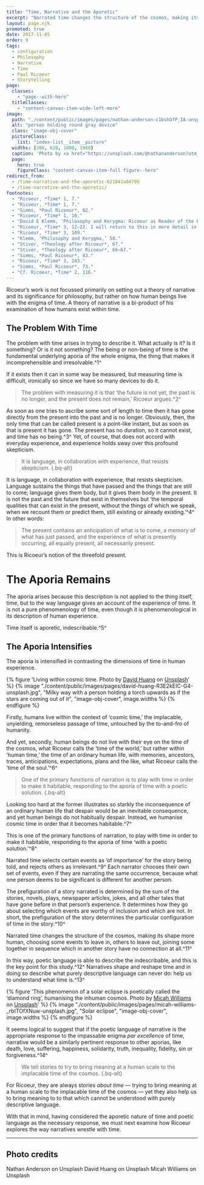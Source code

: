 ```yaml
---
title: "Time, Narrative and the Aporetic"
excerpt: "Narrated time changes the structure of the cosmos, making its shape more human"
layout: page.njk
promoted: true
date: 2017-11-05
order: 9
tags:
  - configuration
  - Philosophy
  - Narrative
  - Time
  - Paul Ricoeur
  - Storytelling
page:
  classes:
    - "page--with-hero"
  titleClasses:
    - "content-canvas-item-wide-left-more"
image:
  path: "./content/public/images/pages/nathan-anderson-c1bshOfP_IA-unsplash.jpg"
  alt: "person holding round gray device"
  class: "image-obj-cover"
  pictureClass:
    list: "index-list__item__picture"
  widths: [300, 620, 1000, 1980]
  caption: 'Photo by <a href="https://unsplash.com/@nathananderson?utm_content=creditCopyText&utm_medium=referral&utm_source=unsplash" target="_blank" rel="noopener ugc nofollow">Nathan Anderson</a> on <a href="https://unsplash.com/photos/person-holding-round-gray-device-c1bshOfP_IA?utm_content=creditCopyText&utm_medium=referral&utm_source=unsplash" target="_blank" rel="noopener ugc nofollow">Unsplash</a>'
  page:
    hero: true
    figureClass: "content-canvas-item-full figure--hero"
redirect_from: 
  - /time-narrative-and-the-aporetic-b21841a04795
  - /time-narrative-and-the-aporetic/
footnotes:
  - "Ricoeur, *Time* 1, 7."
  - "Ricoeur, *Time* 1, 7."
  - "Simms, *Paul Ricoeur*, 82."
  - "Ricoeur, *Time* 1, 10."
  - "David E Klemm, ‘Philosophy and Kerygma: Ricoeur as Reader of the Bible,’ in *Reading Ricoeur* (ed. David M Kaplan; Albany: State University of New York Press, 2008), 57 (47–69)."
  - "Ricoeur, *Time* 3, 12–22. I will return to this in more detail in due course."
  - "Ricoeur, *Time* 3, 109."
  - "Klemm, ‘Philosophy and Kerygma,’ 58."
  - "Stiver, *Theology after Ricoeur*, 67."
  - "Stiver, *Theology after Ricoeur*, 66–67."
  - "Simms, *Paul Ricoeur*, 83."
  - "Ricoeur, *Time* 3, 243."
  - "Simms, *Paul Ricoeur*, 73."
  - "Cf. Ricoeur, *Time* 2, 116."
---
```


Ricoeur’s work is not focussed primarily on setting out a theory of narrative and its significance for philosophy, but rather on how human beings live with the enigma of time. A theory of narrative is a bi-product of his examination of how humans exist within time.

## The Problem With Time

The problem with time arises in trying to describe it. What actually is it? Is it something? Or is it not something? The being or non-being of time is the fundamental underlying aporia of the whole enigma, the thing that makes it incomprehensible and irresolvable.^1^

If it exists then it can in some way be measured, but measuring time is difficult, ironically so since we have so many devices to do it.

> The problem with measuring it is that ‘the future is not yet, the past is no longer, and the present does not remain,’ Ricoeur argues.^2^

As soon as one tries to ascribe some sort of length to time then it has gone directly from the present into the past and is no longer. Obviously, then, the only time that can be called present is a point-like instant, but as soon as that is present it has gone. The present has no duration, so it cannot exist, and time has no being.^3^ Yet, of course, that does not accord with everyday experience, and experience holds sway over this profound skepticism.

> It is language, in collaboration with experience, that resists skepticism.
> {.bq-alt}

It is language, in collaboration with experience, that resists skepticism. Language sustains the things that have passed and the things that are still to come; language gives them body, but it gives them body in the present. It is not the past and the future that exist in themselves but ‘the temporal qualities that can exist in the present, without the things of which we speak, when we recount them or predict them, still existing or already existing.’^4^ In other words:

> The present contains an anticipation of what is to come, a memory of what has just passed, and the experience of what is presently occurring, all equally present, all necessarily present.

This is Ricoeur’s notion of the threefold present.

# The Aporia Remains

The aporia arises because this description is not applied to the thing itself, time, but to the way language gives an account of the experience of time. It is not a pure phenomenology of time, even though it is phenomenological in its description of human experience.

Time itself is aporetic, indescribable.^5^

## The Aporia Intensifies

The aporia is intensified in contrasting the dimensions of time in human experience.

{% figure 'Living within cosmic time. Photo by <a href="https://unsplash.com/@davidtakesapicture?utm_content=creditCopyText&utm_medium=referral&utm_source=unsplash" target="_blank" rel="noopener ugc nofollow">David Huang</a> on <a href="https://unsplash.com/photos/milky-way-R3E2kEIC-G4?utm_content=creditCopyText&utm_medium=referral&utm_source=unsplash" target="_blank" rel="noopener ugc nofollow">Unsplash</a>' %}
{% image "./content/public/images/pages/david-huang-R3E2kEIC-G4-unsplash.jpg", "Milky way with a person holding a torch upwards as if the stars are coming out of it", "image-obj-cover", image.widths %}
{% endfigure %}

Firstly, humans live within the context of ‘cosmic time,’ the implacable, unyielding, remorseless passage of time, untouched by the to-and-fro of humanity.

And yet, secondly, human beings do not live with their eye on the time of the cosmos, what Ricoeur calls the ‘time of the world,’ but rather within ‘human time,’ the time of an ordinary human life, with memories, ancestors, traces, anticipations, expectations, plans and the like, what Ricoeur calls the ‘time of the soul.’^6^

> One of the primary functions of narration is to play with time in order to make it habitable, responding to the aporia of time with a poetic solution.
> {.bq-alt}

Looking too hard at the former illustrates so starkly the inconsequence of an ordinary human life that despair would be an inevitable consequence, and yet human beings do not habitually despair. Instead, we humanise cosmic time in order that it becomes habitable.^7^

This is one of the primary functions of narration, to play with time in order to make it habitable, responding to the aporia of time ‘with a poetic solution.’^8^

Narrated time selects certain events as ‘of importance’ for the story being told, and rejects others as irrelevant.^9^ Each narrator chooses their own set of events, even if they are narrating the same occurrence, because what one person deems to be significant is different for another person.

The prefiguration of a story narrated is determined by the sum of the stories, novels, plays, newspaper articles, jokes, and all other tales that have gone before in that person’s experience. It determines how they go about selecting which events are worthy of inclusion and which are not. In short, the prefiguration of the story determines the particular configuration of time in the story.^10^

Narrated time changes the structure of the cosmos, making its shape more human, choosing some events to leave in, others to leave out, joining some together in sequence which in another story have no connection at all.^11^

In this way, poetic language is able to describe the indescribable, and this is the key point for this study.^12^ Narratives shape and reshape time and in doing so describe what purely descriptive language can never do: help us to understand what time is.^13^

{% figure 'This phenomenon of a solar eclipse is poetically called the ‘diamond ring’, humanising the inhuman cosmos. Photo by <a href="https://unsplash.com/@mr_williams_photography?utm_content=creditCopyText&utm_medium=referral&utm_source=unsplash" target="_blank" rel="noopener ugc nofollow">Micah Williams</a> on <a href="https://unsplash.com/photos/lunar-eclipse-_rbITOfXNuw?utm_content=creditCopyText&utm_medium=referral&utm_source=unsplash" target="_blank" rel="noopener ugc nofollow">Unsplash</a>' %}
{% image "./content/public/images/pages/micah-williams-_rbITOfXNuw-unsplash.jpg", "Solar eclipse", "image-obj-cover", image.widths %}
{% endfigure %}

It seems logical to suggest that if the poetic language of narrative is the appropriate response to the impassable enigma *par excellence* of time, narrative would be a similarly pertinent response to other aporias, like death, love, suffering, happiness, solidarity, truth, inequality, fidelity, sin or forgiveness.^14^

> We tell stories to try to bring meaning at a human scale to the implacable time of the cosmos.
> {.bq-alt}

For Ricoeur, they are always stories *about time* — trying to bring meaning at a human scale to the implacable time of the cosmos — yet they also help us to bring meaning to to that which cannot be understood with purely descriptive language.

With that in mind, having considered the aporetic nature of time and poetic language as the necessary response, we must next examine how Ricoeur explores the way narratives wrestle with time.

---

## Photo credits

Nathan Anderson on Unsplash
David Huang on Unsplash
Micah Williams on Unsplash
